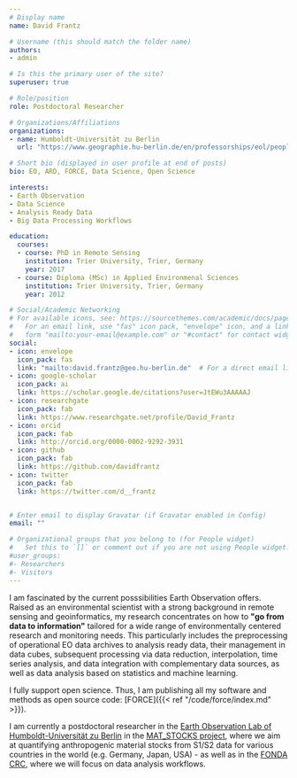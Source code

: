 ```yaml
---
# Display name
name: David Frantz

# Username (this should match the folder name)
authors:
- admin

# Is this the primary user of the site?
superuser: true

# Role/position
role: Postdoctoral Researcher

# Organizations/Affiliations
organizations:
- name: Humboldt-Universität zu Berlin
  url: "https://www.geographie.hu-berlin.de/en/professorships/eol/people/labmembers/david_frantz?_authenticator=3bf73ea8fd40237ad916f821ee760ef2999ca197"

# Short bio (displayed in user profile at end of posts)
bio: EO, ARD, FORCE, Data Science, Open Science

interests:
- Earth Observation
- Data Science
- Analysis Ready Data
- Big Data Processing Workflows

education:
  courses:
  - course: PhD in Remote Sensing
    institution: Trier University, Trier, Germany
    year: 2017
  - course: Diploma (MSc) in Applied Environmenal Sciences
    institution: Trier University, Trier, Germany
    year: 2012

# Social/Academic Networking
# For available icons, see: https://sourcethemes.com/academic/docs/page-builder/#icons
#   For an email link, use "fas" icon pack, "envelope" icon, and a link in the
#   form "mailto:your-email@example.com" or "#contact" for contact widget.
social:
- icon: envelope
  icon_pack: fas
  link: "mailto:david.frantz@geo.hu-berlin.de"  # For a direct email link, use "mailto:test@example.org".
- icon: google-scholar
  icon_pack: ai
  link: https://scholar.google.de/citations?user=JtEWu3AAAAAJ
- icon: researchgate
  icon_pack: fab
  link: https://www.researchgate.net/profile/David_Frantz
- icon: orcid
  icon_pack: fab
  link: http://orcid.org/0000-0002-9292-3931
- icon: github
  icon_pack: fab
  link: https://github.com/davidfrantz
- icon: twitter
  icon_pack: fab
  link: https://twitter.com/d__frantz


# Enter email to display Gravatar (if Gravatar enabled in Config)
email: ""

# Organizational groups that you belong to (for People widget)
#   Set this to `[]` or comment out if you are not using People widget.
#user_groups:
#- Researchers
#- Visitors
---
```


I am fascinated by the current posssibilities Earth Observation offers. Raised as an environmental scientist with a strong background in remote sensing and geoinformatics, my research concentrates on how to **"go from data to information"** tailored for a wide range of environmentally centered research and monitoring needs. This particularly includes the preprocessing of operational EO data archives to analysis ready data, their management in data cubes, subsequent processing via data reduction, interpolation, time series analysis, and data integration with complementary data sources, as well as data analysis based on statistics and machine learning.

I fully support open science. Thus, I am publishing all my software and methods as open source code: [FORCE]({{< ref "/code/force/index.md" >}}).

I am currently a postdoctoral researcher in the [Earth Observation Lab of Humboldt-Universität zu Berlin](https://www.geographie.hu-berlin.de/en/professorships/eol) in the [MAT_STOCKS project](https://www.geographie.hu-berlin.de/en/professorships/eol/projects/matstocks/mat_stocks), where we aim at quantifying anthropogenic material stocks from S1/S2 data for various countries in the world (e.g. Germany, Japan, USA) - as well as in the [FONDA CRC](https://fonda.hu-berlin.de/), where we will focus on data analysis workflows.


